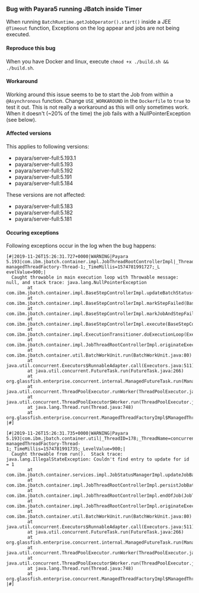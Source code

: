 ### Bug with Payara5 running JBatch inside Timer

When running `BatchRuntime.getJobOperator().start()` inside a JEE `@Timeout` function, Exceptions on the log appear and jobs are not being executed.

#### Reproduce this bug

When you have Docker and linux, execute `chmod +x ./build.sh && ./build.sh`.


#### Workaround

Working around this issue seems to be to start the Job from within a `@Asynchronous` function.
Change `USE_WORKAROUND` in the `Dockerfile` to `true` to test it out.
This is not really a workaround as this will only sometimes work. When it doesn't (~20% of the time) the job fails with a NullPointerException (see below). 


#### Affected versions

This applies to following versions:

 - payara/server-full:5.193.1
 - payara/server-full:5.193
 - payara/server-full:5.192
 - payara/server-full:5.191
 - payara/server-full:5.184
 

These versions are not affected:

 - payara/server-full:5.183
 - payara/server-full:5.182
 - payara/server-full:5.181


#### Occuring exceptions

Following exceptions occur in the log when the bug happens:


    [#|2019-11-26T15:26:31.727+0000|WARNING|Payara 5.193|com.ibm.jbatch.container.impl.JobThreadRootControllerImpl|_ThreadID=178;_ThreadName=concurrent/__defaultManagedExecutorService-managedThreadFactory-Thread-1;_TimeMillis=1574781991727;_L
    evelValue=900;|                                                                                                                                                                                                                               
      Caught throwable in main execution loop with Throwable message: null, and stack trace: java.lang.NullPointerException                                                                                                                       
            at com.ibm.jbatch.container.impl.BaseStepControllerImpl.updateBatchStatus(BaseStepControllerImpl.java:287)                                                                                                                            
            at com.ibm.jbatch.container.impl.BaseStepControllerImpl.markStepFailed(BaseStepControllerImpl.java:243)                                                                                                                               
            at com.ibm.jbatch.container.impl.BaseStepControllerImpl.markJobAndStepFailed(BaseStepControllerImpl.java:248)                                                                                                                         
            at com.ibm.jbatch.container.impl.BaseStepControllerImpl.execute(BaseStepControllerImpl.java:133)                                                                                                                                      
            at com.ibm.jbatch.container.impl.ExecutionTransitioner.doExecutionLoop(ExecutionTransitioner.java:112)                                                                                                                                
            at com.ibm.jbatch.container.impl.JobThreadRootControllerImpl.originateExecutionOnThread(JobThreadRootControllerImpl.java:110)                                                                                                         
            at com.ibm.jbatch.container.util.BatchWorkUnit.run(BatchWorkUnit.java:80)                                                                                                                                                             
            at java.util.concurrent.Executors$RunnableAdapter.call(Executors.java:511)                                                                                                                                                            
            at java.util.concurrent.FutureTask.run(FutureTask.java:266)                                                                                                                                                                           
            at org.glassfish.enterprise.concurrent.internal.ManagedFutureTask.run(ManagedFutureTask.java:143)                                                                                                                                     
            at java.util.concurrent.ThreadPoolExecutor.runWorker(ThreadPoolExecutor.java:1149)                                                                                                                                                    
            at java.util.concurrent.ThreadPoolExecutor$Worker.run(ThreadPoolExecutor.java:624)                                                                                                                                                    
            at java.lang.Thread.run(Thread.java:748)                                                                                                                                                                                              
            at org.glassfish.enterprise.concurrent.ManagedThreadFactoryImpl$ManagedThread.run(ManagedThreadFactoryImpl.java:250)                                                                                                                  
    |#]                                                                                                                                                                                                                                           
                                                                                                                                                                                                                                                  
    [#|2019-11-26T15:26:31.735+0000|WARNING|Payara 5.193|com.ibm.jbatch.container.util|_ThreadID=178;_ThreadName=concurrent/__defaultManagedExecutorService-managedThreadFactory-Thread-1;_TimeMillis=1574781991735;_LevelValue=900;|             
      Caught throwable from run().  Stack trace: java.lang.IllegalStateException: Couldn't find entry to update for id = 1                                                                                                                        
            at com.ibm.jbatch.container.services.impl.JobStatusManagerImpl.updateJobBatchStatus(JobStatusManagerImpl.java:82)                                                                                                                     
            at com.ibm.jbatch.container.impl.JobThreadRootControllerImpl.persistJobBatchAndExitStatus(JobThreadRootControllerImpl.java:214)                                                                                                       
            at com.ibm.jbatch.container.impl.JobThreadRootControllerImpl.endOfJob(JobThreadRootControllerImpl.java:200)                                                                                                                           
            at com.ibm.jbatch.container.impl.JobThreadRootControllerImpl.originateExecutionOnThread(JobThreadRootControllerImpl.java:128)                                                                                                         
            at com.ibm.jbatch.container.util.BatchWorkUnit.run(BatchWorkUnit.java:80)                                                                                                                                                             
            at java.util.concurrent.Executors$RunnableAdapter.call(Executors.java:511)                                                                                                                                                            
            at java.util.concurrent.FutureTask.run(FutureTask.java:266)                                                                                                                                                                           
            at org.glassfish.enterprise.concurrent.internal.ManagedFutureTask.run(ManagedFutureTask.java:143)                                                                                                                                     
            at java.util.concurrent.ThreadPoolExecutor.runWorker(ThreadPoolExecutor.java:1149)                                                                                                                                                    
            at java.util.concurrent.ThreadPoolExecutor$Worker.run(ThreadPoolExecutor.java:624)                                                                                                                                                    
            at java.lang.Thread.run(Thread.java:748)                                                                                                                                                                                              
            at org.glassfish.enterprise.concurrent.ManagedThreadFactoryImpl$ManagedThread.run(ManagedThreadFactoryImpl.java:250)                                                                                                                  
    |#]          
           
                                                                                                                                                                                                                                 